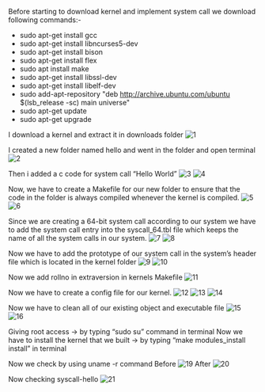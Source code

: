 Before starting to download kernel and implement system call we download following commands:-
* sudo apt-get install gcc
* sudo apt-get install libncurses5-dev
* sudo apt-get install bison
* sudo apt-get install flex
* sudo apt install make
* sudo apt-get install libssl-dev
* sudo apt-get install libelf-dev
* sudo add-apt-repository "deb http://archive.ubuntu.com/ubuntu $(lsb_release -sc) main
universe"
* sudo apt-get update
* sudo apt-get upgrade

I download a kernel and extract it in downloads folder
![1](https://user-images.githubusercontent.com/127008532/223484813-677f85e7-0335-4b36-926e-b9416651d944.png)


I created a new folder named hello and went in the folder and open terminal
![2](https://user-images.githubusercontent.com/127008532/223485271-a5f1cb52-1142-4cf5-9f77-9d4e6264f28f.png)

Then i added a c code for system call “Hello World”
![3](https://user-images.githubusercontent.com/127008532/223485315-8dab3870-5b71-48fb-91eb-c8eb9f50b682.png)
![4](https://user-images.githubusercontent.com/127008532/223485352-1dc4174a-f6d5-4d4d-8b59-3989eafa39b3.png)

Now, we have to create a Makefile for our new folder to ensure that the code in the folder is
always compiled whenever the kernel is compiled.
![5](https://user-images.githubusercontent.com/127008532/223485385-d04fafc9-8519-4f42-b8fe-a868159d4273.png)
![6](https://user-images.githubusercontent.com/127008532/223485416-7f0c3dee-7363-4b44-8b1f-d0b12f58e927.png)

Since we are creating a 64-bit system call according to our system we have to add the
system call entry into the syscall_64.tbl file which keeps the name of all the system calls in
our system.
![7](https://user-images.githubusercontent.com/127008532/223485461-5618c114-2165-44ab-a349-1b622b622d18.png)
![8](https://user-images.githubusercontent.com/127008532/223485549-f3e845f4-1276-4e4a-af8e-9cd6009f092b.png)

Now we have to add the prototype of our system call in the system’s header file which is
located in the kernel folder
![9](https://user-images.githubusercontent.com/127008532/223485515-f841c951-e56a-44c2-9917-59480da61722.png)
![10](https://user-images.githubusercontent.com/127008532/223485581-d5537a1c-a9dd-4704-81bf-eec4c6d1dc4c.png)

Now we add rollno in extraversion in kernels Makefile
![11](https://user-images.githubusercontent.com/127008532/223485622-7e6597ff-4313-4259-90d2-a1761f55aef6.png)

Now we have to create a config file for our kernel.
![12](https://user-images.githubusercontent.com/127008532/223485686-57e25f54-5c93-4d2d-9d7f-1112370d9374.png)
![13](https://user-images.githubusercontent.com/127008532/223485750-baa741b5-b772-4af2-948f-88b4b4037fdb.png)
![14](https://user-images.githubusercontent.com/127008532/223485786-2f22714e-100d-4f74-abed-fded1e4c5b67.png)

Now we have to clean all of our existing object and executable file
![15](https://user-images.githubusercontent.com/127008532/223485827-7409a6c1-49e2-474b-9d33-0e2f5045dee1.png)
![16](https://user-images.githubusercontent.com/127008532/223485886-775a0b73-0701-4402-b272-03c4fa427439.png)


Giving root access
-> by typing “sudo su” command in terminal
Now we have to install the kernel that we built
-> by typing “make modules_install install” in terminal

Now we check by using uname -r command
Before
![19](https://user-images.githubusercontent.com/127008532/223485951-c3474a80-e9a4-4677-93d1-9495d9731577.png)
After
![20](https://user-images.githubusercontent.com/127008532/223485994-201930fc-b159-4e3d-88b6-3008e7b09617.png)

Now checking syscall-hello
![21](https://user-images.githubusercontent.com/127008532/223486042-810a14f1-1e11-42f0-be92-b3b58af26b00.png)

